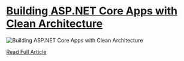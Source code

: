 # [Building ASP.NET Core Apps with Clean Architecture](https://www.ezzylearning.net/tutorial/building-asp-net-core-apps-with-clean-architecture) 

![Building ASP.NET Core Apps with Clean Architecture](https://www.ezzylearning.net/wp-content/uploads/Building-ASP.NET-Core-Apps-with-Clean-Architecture.png) 
 
[Read Full Article](https://www.ezzylearning.net/tutorial/building-asp-net-core-apps-with-clean-architecture)

